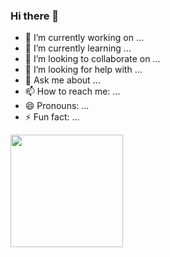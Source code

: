 ### Hi there 👋
- 🔭 I’m currently working on ...
- 🌱 I’m currently learning ...
- 👯 I’m looking to collaborate on ...
- 🤔 I’m looking for help with ...
- 💬 Ask me about ...
- 📫 How to reach me: ...
- 😄 Pronouns: ...
- ⚡ Fun fact: ...
<div>
  <a href="https://github.com/Ana-Elissa">
<img height="180 cm" src="https://github-readme-stats.vercel.app/api?Ana-Elissa=anuraghazra&theme=dark&show_icons=true"/>
</div> 
